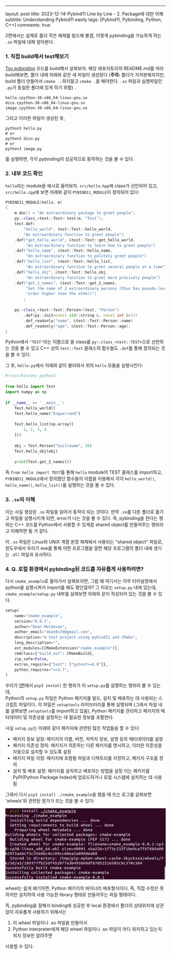 
---

layout: post
title: 2023-12-14-Pybind11 Line by Line - 2. Package에 대한 이해
subtitle: Understanding Pybind11 easily
tags: [Pybind11, Pybinding, Python, C++]
comments: true

2편에서는 실제로 좀더 작은 예제를 빌드해 볼겸, 이렇게 pybinding을 가능하게 하는 `.so` 파일에 대해 알아본다.

### 1. 직접 build해서 test해보기

[Toy pybinding](https://github.com/LimHyungTae/hello_pybinding) 코드를 build해서 살펴보자.
해당 레포지토리의 README.md를 따라 build해보면, 폴더 내에 아래와 같은 세 파일이 생성된다 (**주의:** 폴더가 지저분해지지만, build 폴더 만들어서 `cmake ..`하지말고 `cmake .`을 해야한다. `.so` 파일과 실행파일인 `.py`가 동일한 폴더에 있게 하기 위함) .
```commandline
hello.cpython-38-x86_64-linux-gnu.so
dico.cpython-38-x86_64-linux-gnu.so
image.cpython-38-x86_64-linux-gnu.so
```

그리고 이러한 파일이 생성된 후,

```commandline
python3 hello.py
# or
python3 dico.py
# or 
python3 image.py
```

를 실행하면, 각각 pybinding이 성공적으로 동작하는 것을 볼 수 있다.

### 2. 내부 코드 확인

`hello`라는 module을 예시로 들어보자. `src/hello.hpp`에 class가 선언되어 있고, `src/hello.cpp`에 보면 아래와 같이 `PYBIND11_MODULE`이 정의되어 있다:
```cpp
PYBIND11_MODULE(hello, m)
{
    m.doc() = "An extraordinary package to greet people";
    py::class_<test::Test> test(m, "Test");
    test.def(
        "hello_world", test::Test::hello_world,
        "An extraordinary function to greet people")
    .def("get_hello_world", &test::Test::get_hello_world,
         "An extraordinary function to learn how to greet people")
    .def("hello_name", &test::Test::hello_name,
         "An extraordinary function to politely greet people")
    .def("hello_list", &test::Test::hello_list,
         "An extraordinary function to greet several people at a time")
    .def("hello_obj", &test::Test::hello_obj,
         "An extraordinary function to greet more precisely people")
    .def("get_2_names", &test::Test::get_2_names,
         "Get the name of 2 extraordinary persons (Thus has pseudo-lexicographic "
         "order higher than the other)")
        ;

    py::class_<test::Test::Person>(test, "Person")
        .def(py::init<const std::string &, const int &>())
        .def_readonly("name", &test::Test::Person::name)
        .def_readonly("age", &test::Test::Person::age);
}
```
Python에서 `"TEST"`라는 이름으로 쓸 class를 `py::class_<test::TEST>`으로 선언하는 것을 볼 수 있고 C++ 상의 `test::Test` 클래스의 함수들도 `.def`를 통해 정의되는 것을 볼 수 있다.

그 후, `hello.py`에서 아래와 같이 불러와서 위의 `hello` 모듈을 실행시킨다:

```python
#!/usr/bin/env python3

from hello import Test
import numpy as np

if __name__ == '__main__':
    Test.hello_world()
    Test.hello_name("Enguerrand")

    Test.hello_list(np.array([
        1, 2, 3, 4
    ]))

    obj = Test.Person("Guillaume", 20)
    Test.hello_obj(obj)

    print(Test.get_2_names())
```

즉 `from hello import TEST`를 통해 `hello` module의 TEST 클래스를 import하고, 
`PYBIND11_MODULE`에서 정의했던 함수들의 이름을 이용해서 각각 `hello_world()`, `hello_name()`, `hello_list()`를 실행하는 것을 볼 수 있다.

### 3. `.so`의 이해

이는 사실 생성된 `.so` 파일을 읽어서 동작이 되는 것이다. 만약 `.so`를 다른 폴더로 옮기고 파일을 실행시키게 되면, error가 나는 것을 볼 수 있다.
즉, pybinding을 한다는 행위는 C++ 코드를 Python에서 사용할 수 있게끔 shared object를 만들어주는 행위라고 이해하면 될 거 같다.

이 `.so` 파일은 Linux와 UNIX 계열 운영 체제에서 사용되는 "shared object" 파일로, 윈도우에서 우리가 exe를 통해 어떤 프로그램을 깔면 해당 프로그램의 폴더 내에 생기는 `.dll` 파일과 유사하다.

### 4. Q. 로컬 환경에서 pybinding된 코드를 자유롭게 사용하려면? 

다시 `cmake_example`로 돌아가서 살펴보자면, 그럼 왜 여기서는 아무 터미널창에서 python을 실행시켜서 import를 해도 됐던걸까?
그 이유는 `setup.py` 내에 있는데, `cmake_example/setup.py` 내부를 살펴보면 아래와 같이 작성되어 있는 것을 볼 수 있다.

```python
setup(
    name="cmake_example",
    version="0.0.1",
    author="Dean Moldovan",
    author_email="dean0x7d@gmail.com",
    description="A test project using pybind11 and CMake",
    long_description="",
    ext_modules=[CMakeExtension("cmake_example")],
    cmdclass={"build_ext": CMakeBuild},
    zip_safe=False,
    extras_require={"test": ["pytest>=6.0"]},
    python_requires=">=3.7",
)
```

우리가 [1편]()에서 `pip3 install` 한 행위가 이 `setup.py`를 실행하는 행위라 볼 수 있는데,  
Python의 `setup.py` 파일은 Python 패키지를 빌드, 설치 및 배포하는 데 사용되는 스크립트 파일이다.
이 파일은 `setuptools` 라이브러리를 통해 실행되며 (그래서 파일 내를 살펴보면 `setuptools`를 import하고 있음), 
Python 패키지를 관리하고 패키지의 메타데이터 및 의존성을 설정하는 데 필요한 정보를 포함한다.

사실 `setup.py`는 아래와 같이 패키지에 관련된 많은 작업들을 할 수 있다:
- 패키지 정보 설정: 패키지의 이름, 버전, 저작자 정보, 설명 등의 메타데이터를 설정
- 패키지 의존성 정의: 패키지가 의존하는 다른 패키지를 명시하고, 이러한 의존성을 자동으로 설치할 수 있도록 설정
- 패키지 파일 지정: 패키지에 포함될 파일과 디렉토리를 지정하고, 패키지 구조를 정의
- 설치 및 배포 설정: 패키지를 설치하고 배포하는 방법을 설정 이는 패키지를 PyPI(Python Package Index)에 업로드하거나 로컬 시스템에 설치하는 데 사용됨

그래서 다시 `pip3 install ./cmake_example`을 했을 때 뜨는 로그를 살펴보면 'wheels'와 관련된 뭔가가 뜨는 것을 볼 수 있다:

![](/img/pybinding_cmake_example_results.png)

wheel는 쉽게 얘기하면, Python 패키지의 바이너리 배포형식이다. 즉, 직접 수정은 못 하지만 설치하여 사용 가능한 library 형태로 만들어주는 파일 형태이다.

즉, pybinding을 잘해서 binding에 성공한 후 local 환경에서 폴더의 상대위치에 상관없이 자유롭게 사용하기 위해서는 

1. 이 wheel 파일이나 .so 파일을 만들어서 
2. Python interpreter에게 해당 wheel 파일이나 .so 파일이 어디 위치하고 있는지 위치 정보만 알려주면 

사용할 수 있다. 



